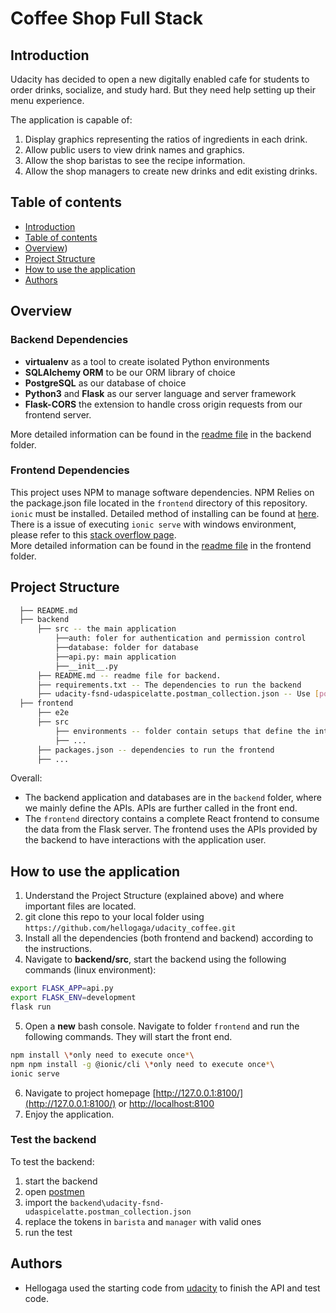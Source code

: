 # Coffee Shop Full Stack

## Introduction

Udacity has decided to open a new digitally enabled cafe for students to order drinks, socialize, and study hard. But they need help setting up their menu experience.

 The application is capable of:

1) Display graphics representing the ratios of ingredients in each drink.
2) Allow public users to view drink names and graphics.
3) Allow the shop baristas to see the recipe information.
4) Allow the shop managers to create new drinks and edit existing drinks.

## Table of contents
  - [Introduction](#Introduction)
  - [Table of contents](#table-of-contents)
  - [Overview](#overview))
  - [Project Structure](#project-structure)
  - [How to use the application](#how-to-use-the-application)
  - [Authors](#authors)

## Overview
### Backend Dependencies
 * **virtualenv** as a tool to create isolated Python environments
 * **SQLAlchemy ORM** to be our ORM library of choice
 * **PostgreSQL** as our database of choice
 * **Python3** and **Flask** as our server language and server framework
 * **Flask-CORS** the extension to handle cross origin requests from our frontend server. <br>

More detailed information can be found in the  [readme file](./backend/README.md) in the backend folder. 
### Frontend Dependencies
This project uses NPM to manage software dependencies. NPM Relies on the package.json file located in the `frontend` directory of this repository. <br>
`ionic` must be installed. Detailed method of installing can be found at [here](https://ionicframework.com/docs/intro/cli). There is a issue of executing `ionic serve` with windows environment, please refer to this [stack overflow page](https://stackoverflow.com/questions/29331276/ionic-framework-ionic-is-not-recognized-as-an-internal-or-external-command). <br>
More detailed information can be found in the  [readme file](./frontend/README.md) in the frontend folder. 

## Project Structure
```sh
  ├── README.md
  ├── backend
      ├── src -- the main application
          ├──auth: foler for authentication and permission control
          ├──database: folder for database
          ├──api.py: main application
          ├──__init__.py
      ├── README.md -- readme file for backend.
      ├── requirements.txt -- The dependencies to run the backend
      ├── udacity-fsnd-udaspicelatte.postman_collection.json -- Use [postmen](https://web.postman.co/home) to test the API
  ├── frontend
      ├── e2e
      ├── src
          ├── environments -- folder contain setups that define the interactions between API and backend
          ├── ...
      ├── packages.json -- dependencies to run the frontend
      ├── ...
```
Overall:
* The backend application and databases are in the `backend` folder, where we mainly define the APIs. APIs are further called in the front end. 
* The `frontend` directory contains a complete React frontend to consume the data from the Flask server. The frontend uses the APIs provided by the backend to have interactions with the application user.  

## How to use the application
1. Understand the Project Structure (explained above) and where important files are located.
2. git clone this repo to your local folder using `https://github.com/hellogaga/udacity_coffee.git`
3. Install all the dependencies (both frontend and backend) according to the instructions. 
4. Navigate to **backend/src**, start the backend using the following commands (linux environment):
```bash
export FLASK_APP=api.py
export FLASK_ENV=development
flask run
```
5. Open a **new** bash console. Navigate to folder `frontend` and run the following commands. They will start the front end. 
```bash
npm install \*only need to execute once*\
npm npm install -g @ionic/cli \*only need to execute once*\
ionic serve
```
6. Navigate to project homepage [http://127.0.0.1:8100/](http://127.0.0.1:8100/) or [http://localhost:8100](http://localhost:8100) 
7. Enjoy the application.

### Test the backend
To test the backend:
1. start the backend
2. open [postmen](https://web.postman.co/home)
3. import the `backend\udacity-fsnd-udaspicelatte.postman_collection.json`
4. replace the tokens in `barista` and `manager` with valid ones
5. run the test

## Authors
* Hellogaga used the starting code from [udacity](www.udacity.com) to finish the API and test code.